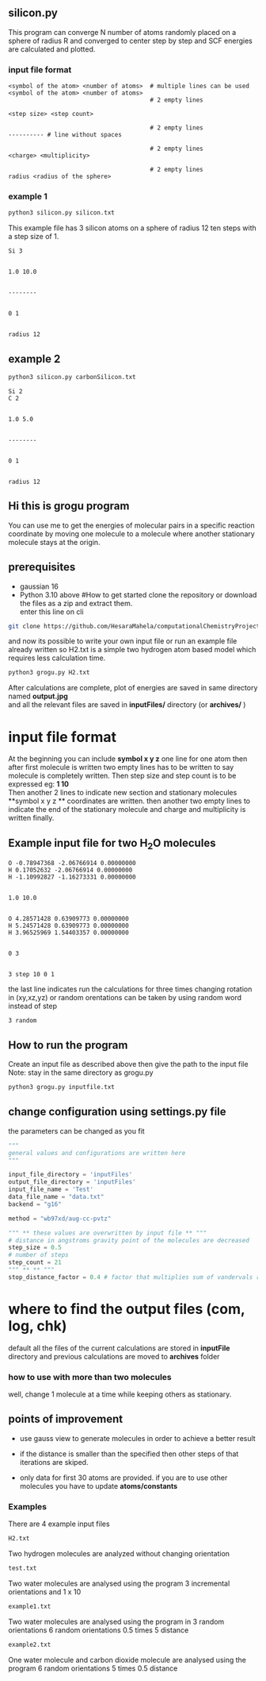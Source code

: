 ## silicon.py 
This program  can converge N number of atoms randomly placed on a sphere of radius R and converged to center step by step and SCF energies are calculated and plotted.

### input file format

```
<symbol of the atom> <number of atoms>  # multiple lines can be used 
<symbol of the atom> <number of atoms>
                                        # 2 empty lines 

<step size> <step count>

                                        # 2 empty lines
---------- # line without spaces 

                                        # 2 empty lines
<charge> <multiplicity>

                                        # 2 empty lines
radius <radius of the sphere>                                   
```

### example 1

```bash
python3 silicon.py silicon.txt
```
This example file has 3 silicon atoms on a sphere of radius 12 ten steps with a step size of 1.

```
Si 3 


1.0 10.0


--------


0 1


radius 12
```

## example 2
```bash
python3 silicon.py carbonSilicon.txt
```

```
Si 2
C 2


1.0 5.0


--------


0 1


radius 12
```



## Hi this is grogu program 
You can use me to get the energies of molecular pairs in a specific reaction coordinate by moving one molecule to a molecule where another stationary molecule stays at the origin. 
## prerequisites 

 * gaussian 16
 * Python 3.10 above
#How to get started
clone the repository or download the files as a zip and extract them.\
enter this line on cli
```bash
git clone https://github.com/HesaraMahela/computationalChemistryProject15315.git
```
and now its possible to write your own input file or run an example file already written
so H2.txt is a simple two hydrogen atom based model which requires less calculation time.
```bash
python3 grogu.py H2.txt
```
After calculations are complete, 
plot of energies are saved in same directory named **output.jpg**\
and all the relevant files are saved in **inputFiles/** directory (or **archives/** )
# input file format 
At the beginning you can include **symbol x y z** one line for one atom then after first molecule is written two empty lines has to be written to say molecule is completely written.
Then step size and step count is to be expressed eg: **1 10** \
Then another 2 lines to indicate new section and stationary molecules **symbol x y z ** coordinates are written. then another two empty lines to indicate the end of the stationary molecule and charge and multiplicity is written finally.

## Example input file for two H<sub>2</sub>O molecules
```
O -0.78947368 -2.06766914 0.00000000
H 0.17052632 -2.06766914 0.00000000
H -1.10992827 -1.16273331 0.00000000


1.0 10.0


O 4.28571428 0.63909773 0.00000000
H 5.24571428 0.63909773 0.00000000
H 3.96525969 1.54403357 0.00000000


0 3


3 step 10 0 1
```
the last line indicates run the calculations for three times changing rotation in (xy,xz,yz)
or random orentations can be taken by using random word instead of step
```
3 random
```
## How to run the program 
Create an input file as described above then give the path to the input file
Note: stay in the same directory as grogu.py

```bash
python3 grogu.py inputfile.txt
```


## change configuration using settings.py file
the parameters can be changed as you fit
```python
"""
general values and configurations are written here
"""

input_file_directory = 'inputFiles'
output_file_directory = 'inputFiles'
input_file_name = 'Test'
data_file_name = "data.txt"
backend = "g16"

method = "wb97xd/aug-cc-pvtz"

""" ** these values are overwritten by input file ** """
# distance in angstroms gravity point of the molecules are decreased  
step_size = 0.5 
# number of steps 
step_count = 21
""" ** ** """
stop_distance_factor = 0.4 # factor that multiplies sum of vandervals radius

```
# where to find the output files (com, log, chk)
default all the files of the current calculations are stored in **inputFile** directory and previous calculations are moved to **archives** folder


### how to use with more than two molecules 

well, change 1 molecule at a time while keeping others as stationary.

## points of improvement

* use gauss view to generate molecules in order to achieve a better result

* if the distance is smaller  than the specified then other steps of that iterations are skiped.

* only data for first 30 atoms are provided. if you are to use other molecules you have to update **atoms/constants**


### Examples 
There are 4 example input files 
```bash
H2.txt
```
Two hydrogen molecules are analyzed without changing orientation

```bash
test.txt
```
Two water molecules are analysed using the program 3 incremental orientations and 1 x 10

```bash
example1.txt
```
Two water molecules are analysed using the program in 3 random orientations 6 random orientations 0.5 times 5 distance 
```bash
example2.txt
```
One water molecule and carbon dioxide molecule are analysed using the program 6 random orientations 5 times 0.5 distance 
